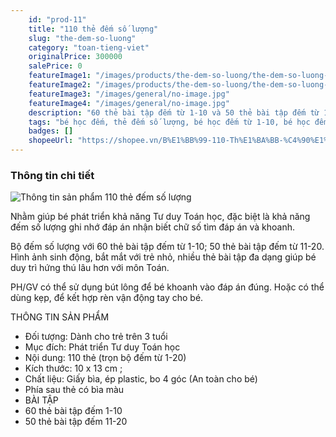 ```yaml
---
    id: "prod-11"
    title: "110 thẻ đếm số lượng"
    slug: "the-dem-so-luong"
    category: "toan-tieng-viet"
    originalPrice: 300000
    salePrice: 0
    featureImage1: "/images/products/the-dem-so-luong/the-dem-so-luong-1.jpg"
    featureImage2: "/images/products/the-dem-so-luong/the-dem-so-luong-1.jpg"
    featureImage3: "/images/general/no-image.jpg"
    featureImage4: "/images/general/no-image.jpg"
    description: "60 thẻ bài tập đếm từ 1-10 và 50 thẻ bài tập đếm từ 11-20. Sản phẩm hỗ trợ tốt cho bé trên 3 tuổi học đếm số lượng."
    tags: "bé học đếm, thẻ đếm số lượng, bé học đếm từ 1-10, bé học đếm từ 11-20, bé trên 3 tuổi học đếm"
    badges: []
    shopeeUrl: "https://shopee.vn/B%E1%BB%99-110-Th%E1%BA%BB-%C4%90%E1%BA%BFm-S%E1%BB%91-L%C6%B0%E1%BB%A3ng-T%E1%BB%AB-1-%C4%90%E1%BA%BFn-20-TrangGiaoCuDayHoc-i.4108781.695207509?sp_atk=e82d3410-e208-4e7e-aa00-f606e544b09e&xptdk=e82d3410-e208-4e7e-aa00-f606e544b09e"
---
```


### Thông tin chi tiết

![Thông tin sản phẩm 110 thẻ đếm số lượng](/images/products/the-dem-so-luong/the-dem-so-luong-1.jpg)

Nhằm giúp bé phát triển khả năng Tư duy Toán học, đặc biệt là khả năng đếm số lượng ghi nhớ đáp án nhận biết chữ số tìm đáp án và khoanh.

Bộ đếm số lượng với 60 thẻ bài tập đếm từ 1-10; 50 thẻ bài tập đếm từ 11-20. Hình ảnh sinh động, bắt mắt với trẻ nhỏ, nhiều thẻ bài tập đa dạng giúp bé duy trì hứng thú lâu hơn với môn Toán.

PH/GV có thể sử dụng bút lông để bé khoanh vào đáp án đúng. Hoặc có thể dùng kẹp, để kết hợp rèn vận động tay cho bé.

THÔNG TIN SẢN PHẨM

- Đối tượng: Dành cho trẻ trên 3 tuổi
- Mục đích: Phát triển Tư duy Toán học
- Nội dung: 110 thẻ (trọn bộ đếm từ 1-20)
- Kích thước: 10 x 13 cm ;
- Chất liệu: Giấy bìa, ép plastic, bo 4 góc (An toàn cho bé)
- Phía sau thẻ có bìa màu
- BÀI TẬP
- 60 thẻ bài tập đếm 1-10
- 50 thẻ bài tập đếm 11-20
